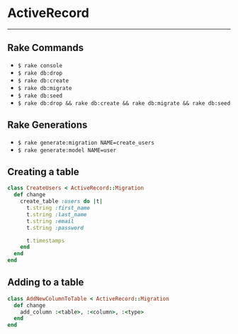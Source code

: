 # ActiveRecord
---

## Rake Commands

- ```$ rake console```
- ```$ rake db:drop```
- ```$ rake db:create```
- ```$ rake db:migrate```
- ```$ rake db:seed```
- ```$ rake db:drop && rake db:create && rake db:migrate && rake db:seed```

## Rake Generations

- ```$ rake generate:migration NAME=create_users```
- ```$ rake generate:model NAME=user```

## Creating a table

``` ruby
class CreateUsers < ActiveRecord::Migration
  def change
    create_table :users do |t|
      t.string :first_name
      t.string :last_name
      t.string :email
      t.string :password

      t.timestamps
    end
  end
end
```

## Adding to a table

``` ruby
class AddNewColumnToTable < ActiveRecord::Migration
  def change
    add_column :<table>, :<column>, :<type>
  end
end
```
